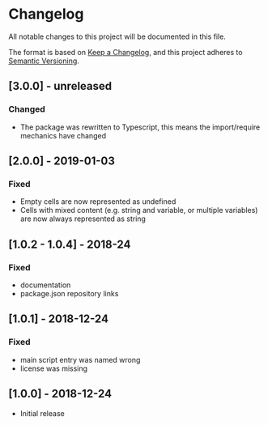 # Changelog
All notable changes to this project will be documented in this file.

The format is based on [Keep a Changelog](https://keepachangelog.com/en/1.0.0/),
and this project adheres to [Semantic Versioning](https://semver.org/spec/v2.0.0.html).

## [3.0.0] - unreleased
### Changed
- The package was rewritten to Typescript, this means the import/require mechanics have changed

## [2.0.0] - 2019-01-03
### Fixed
- Empty cells are now represented as undefined
- Cells with mixed content (e.g. string and variable, or multiple variables) are now always represented as string

## [1.0.2 - 1.0.4] - 2018-24
### Fixed
- documentation
- package.json repository links

## [1.0.1] - 2018-12-24
### Fixed
- main script entry was named wrong
- license was missing

## [1.0.0] - 2018-12-24
- Initial release
